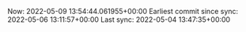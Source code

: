 Now: 2022-05-09 13:54:44.061955+00:00 Earliest commit since sync: 2022-05-06 13:11:57+00:00 Last sync: 2022-05-04 13:47:35+00:00
